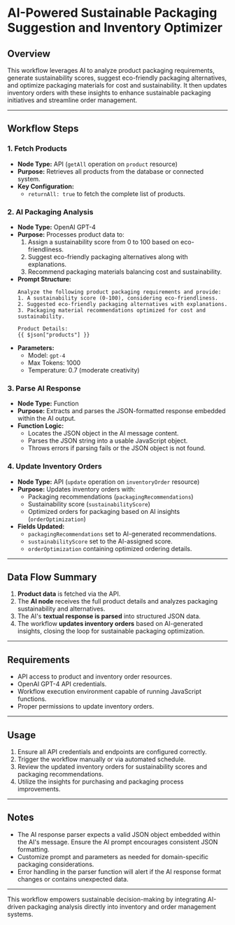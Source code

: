 # AI-Powered Sustainable Packaging Suggestion and Inventory Optimizer

## Overview

This workflow leverages AI to analyze product packaging requirements, generate sustainability scores, suggest eco-friendly packaging alternatives, and optimize packaging materials for cost and sustainability. It then updates inventory orders with these insights to enhance sustainable packaging initiatives and streamline order management.

---

## Workflow Steps

### 1. Fetch Products

- **Node Type:** API (`getAll` operation on `product` resource)
- **Purpose:** Retrieves all products from the database or connected system.
- **Key Configuration:**
  - `returnAll: true` to fetch the complete list of products.

### 2. AI Packaging Analysis

- **Node Type:** OpenAI GPT-4
- **Purpose:** Processes product data to:
  1. Assign a sustainability score from 0 to 100 based on eco-friendliness.
  2. Suggest eco-friendly packaging alternatives along with explanations.
  3. Recommend packaging materials balancing cost and sustainability.
- **Prompt Structure:**
  ```
  Analyze the following product packaging requirements and provide:
  1. A sustainability score (0-100), considering eco-friendliness.
  2. Suggested eco-friendly packaging alternatives with explanations.
  3. Packaging material recommendations optimized for cost and sustainability.

  Product Details:
  {{ $json["products"] }}
  ```
- **Parameters:**
  - Model: `gpt-4`
  - Max Tokens: 1000
  - Temperature: 0.7 (moderate creativity)

### 3. Parse AI Response

- **Node Type:** Function
- **Purpose:** Extracts and parses the JSON-formatted response embedded within the AI output.
- **Function Logic:**
  - Locates the JSON object in the AI message content.
  - Parses the JSON string into a usable JavaScript object.
  - Throws errors if parsing fails or the JSON object is not found.

### 4. Update Inventory Orders

- **Node Type:** API (`update` operation on `inventoryOrder` resource)
- **Purpose:** Updates inventory orders with:
  - Packaging recommendations (`packagingRecommendations`)
  - Sustainability score (`sustainabilityScore`)
  - Optimized orders for packaging based on AI insights (`orderOptimization`)
- **Fields Updated:**
  - `packagingRecommendations` set to AI-generated recommendations.
  - `sustainabilityScore` set to the AI-assigned score.
  - `orderOptimization` containing optimized ordering details.

---

## Data Flow Summary

1. **Product data** is fetched via the API.
2. The **AI node** receives the full product details and analyzes packaging sustainability and alternatives.
3. The AI's **textual response is parsed** into structured JSON data.
4. The workflow **updates inventory orders** based on AI-generated insights, closing the loop for sustainable packaging optimization.

---

## Requirements

- API access to product and inventory order resources.
- OpenAI GPT-4 API credentials.
- Workflow execution environment capable of running JavaScript functions.
- Proper permissions to update inventory orders.

---

## Usage

1. Ensure all API credentials and endpoints are configured correctly.
2. Trigger the workflow manually or via automated schedule.
3. Review the updated inventory orders for sustainability scores and packaging recommendations.
4. Utilize the insights for purchasing and packaging process improvements.

---

## Notes

- The AI response parser expects a valid JSON object embedded within the AI's message. Ensure the AI prompt encourages consistent JSON formatting.
- Customize prompt and parameters as needed for domain-specific packaging considerations.
- Error handling in the parser function will alert if the AI response format changes or contains unexpected data.

---

This workflow empowers sustainable decision-making by integrating AI-driven packaging analysis directly into inventory and order management systems.